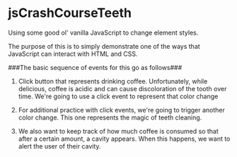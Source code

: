 # jsCrashCourseTeeth
Using some good ol' vanilla JavaScript to change element styles.

The purpose of this is to simply demonstrate one of the ways that JavaScript can interact with HTML and CSS.

###The basic sequence of events for this go as follows###

1) Click button that represents drinking coffee.
  Unfortunately, while delicious, coffee is acidic and can cause discoloration of the tooth over time.
  We're going to use a click event to represent that color change

2) For additional practice with click events, we're going to trigger another color change.
  This one represents the magic of teeth cleaning.

3) We also want to keep track of how much coffee is consumed so that after a certain amount, a cavity appears.
  When this happens, we want to alert the user of their cavity.
